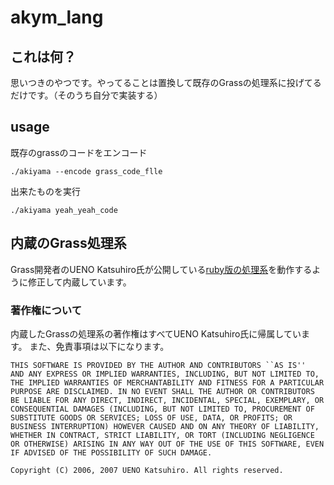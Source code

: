 # akym_lang

## これは何？

思いつきのやつです。やってることは置換して既存のGrassの処理系に投げてるだけです。（そのうち自分で実装する）

## usage

既存のgrassのコードをエンコード

`./akiyama --encode grass_code_flle`

出来たものを実行

`./akiyama yeah_yeah_code`

## 内蔵のGrass処理系

Grass開発者のUENO Katsuhiro氏が公開している[ruby版の処理系](http://www.blue.sky.or.jp/grass/doc_ja.html)を動作するように修正して内蔵しています。

### 著作権について
内蔵したGrassの処理系の著作権はすべてUENO Katsuhiro氏に帰属しています。
また、免責事項は以下になります。

```
THIS SOFTWARE IS PROVIDED BY THE AUTHOR AND CONTRIBUTORS ``AS IS''
AND ANY EXPRESS OR IMPLIED WARRANTIES, INCLUDING, BUT NOT LIMITED TO,
THE IMPLIED WARRANTIES OF MERCHANTABILITY AND FITNESS FOR A PARTICULAR
PURPOSE ARE DISCLAIMED. IN NO EVENT SHALL THE AUTHOR OR CONTRIBUTORS
BE LIABLE FOR ANY DIRECT, INDIRECT, INCIDENTAL, SPECIAL, EXEMPLARY, OR
CONSEQUENTIAL DAMAGES (INCLUDING, BUT NOT LIMITED TO, PROCUREMENT OF
SUBSTITUTE GOODS OR SERVICES; LOSS OF USE, DATA, OR PROFITS; OR
BUSINESS INTERRUPTION) HOWEVER CAUSED AND ON ANY THEORY OF LIABILITY,
WHETHER IN CONTRACT, STRICT LIABILITY, OR TORT (INCLUDING NEGLIGENCE
OR OTHERWISE) ARISING IN ANY WAY OUT OF THE USE OF THIS SOFTWARE, EVEN
IF ADVISED OF THE POSSIBILITY OF SUCH DAMAGE.

Copyright (C) 2006, 2007 UENO Katsuhiro. All rights reserved.
```


